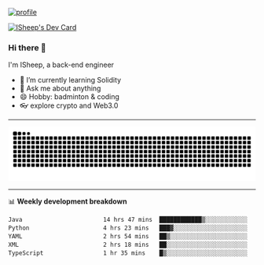 [![profile](https://user-images.githubusercontent.com/54968314/208005045-e4b42f3b-833d-4242-bfcc-e764865553a2.svg)](https://www.calligrapher.ai/)

<a href="https://app.daily.dev/linziyang1106"><img src="https://api.daily.dev/devcards/v2/i4Spwx5Skx5FpTqWcwoit.png?r=kgx&type=wide" width="652" alt="ISheep's Dev Card"/></a>

### Hi there 🐏

I'm ISheep, a back-end engineer

- 🔭 I’m currently learning Solidity
- 💬 Ask me about anything
- 😄 Hobby: badminton & coding
- 👓 explore crypto and Web3.0

-------

![](https://raw.githubusercontent.com/ISheepp/ISheepp/output/github-contribution-grid-snake.svg)

-------

📊 **Weekly development breakdown**
<!--START_SECTION:waka-->

```txt
Java                       14 hrs 47 mins  ████████████▒░░░░░░░░░░░░   49.15 %
Python                     4 hrs 23 mins   ███▓░░░░░░░░░░░░░░░░░░░░░   14.59 %
YAML                       2 hrs 54 mins   ██▒░░░░░░░░░░░░░░░░░░░░░░   09.68 %
XML                        2 hrs 18 mins   ██░░░░░░░░░░░░░░░░░░░░░░░   07.64 %
TypeScript                 1 hr 35 mins    █▒░░░░░░░░░░░░░░░░░░░░░░░   05.28 %
```

<!--END_SECTION:waka-->
